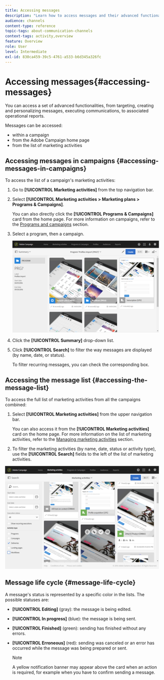 ```yaml
---
title: Accessing messages
description: "Learn how to access messages and their advanced functionalities: creation, targeting, personalization, execution and reporting."
audience: channels
content-type: reference
topic-tags: about-communication-channels
context-tags: activity,overview
feature: Overview
role: User
level: Intermediate
exl-id: 830ca459-39c5-4761-a533-b6d345a326fc
---
```

# Accessing messages{#accessing-messages}

You can access a set of advanced functionalities, from targeting, creating and personalizing messages, executing communications, to associated operational reports.

Messages can be accessed:

* within a campaign
* from the Adobe Campaign home page
* from the list of marketing activities

## Accessing messages in campaigns {#accessing-messages-in-campaigns}

To access the list of a campaign's marketing activities:

1. Go to **[!UICONTROL Marketing activities]** from the top navigation bar.
1. Select **[!UICONTROL Marketing activities > Marketing plans > Programs & Campaigns]**.

   You can also directly click the **[!UICONTROL Programs & Campaigns]** card from the home page. For more information on campaigns, refer to the [Programs and campaigns](../../start/using/programs-and-campaigns.md) section.

1. Select a program, then a campaign.

   ![](assets/delivery_list_1.png)

1. Click the **[!UICONTROL Summary]** drop-down list.
1. Click **[!UICONTROL Search]** to filter the way messages are displayed (by name, date, or status).

   To filter recurring messages, you can check the corresponding box.

## Accessing the message list {#accessing-the-message-list}

To access the full list of marketing activities from all the campaigns combined:

1. Select **[!UICONTROL Marketing activities]** from the upper navigation bar.

   You can also access it from the **[!UICONTROL Marketing activities]** card on the home page. For more information on the list of marketing activities, refer to the [Managing marketing activities](../../start/using/marketing-activities.md#creating-a-marketing-activity) section.

1. To filter the marketing activities (by name, date, status or activity type), use the **[!UICONTROL Search]** fields to the left of the list of marketing activities.

![](assets/delivery_list_2.png)

## Message life cycle {#message-life-cycle}

A message's status is represented by a specific color in the lists. The possible statuses are:

* **[!UICONTROL Editing]** (gray): the message is being edited.
* **[!UICONTROL In progress]** (blue): the message is being sent.
* **[!UICONTROL Finished]** (green): sending has finished without any errors.
* **[!UICONTROL Erroneous]** (red): sending was canceled or an error has occurred while the message was being prepared or sent.

  >[!NOTE]
  >
  >A yellow notification banner may appear above the card when an action is required, for example when you have to confirm sending a message.
